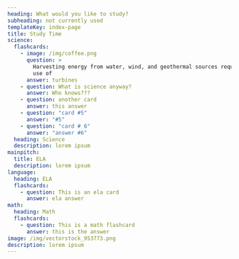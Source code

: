 ```yaml
---
heading: What would you like to study?
subheading: not currently used
templateKey: index-page
title: Study Time
science:
  flashcards:
    - image: /img/coffee.png
      question: >
        Harvesting energy from water, wind, and geothermal sources requires the
        use of 
      answer: turbines
    - question: What is science anyway?
      answer: Who knows???
    - question: another card
      answer: this answer
    - question: "card #5"
      answer: "#5"
    - question: "card # 6"
      answer: "answer #6"
  heading: Science
  description: lorem ipsum
mainpitch:
  title: ELA
  description: lorem ipsum
language:
  heading: ELA
  flashcards:
    - question: This is an ela card
      answer: ela answer
math:
  heading: Math
  flashcards:
    - question: This is a math flashcard
      answer: this is the answer
image: /img/vectorstock_953773.png
description: lorem ipsum
---
```

